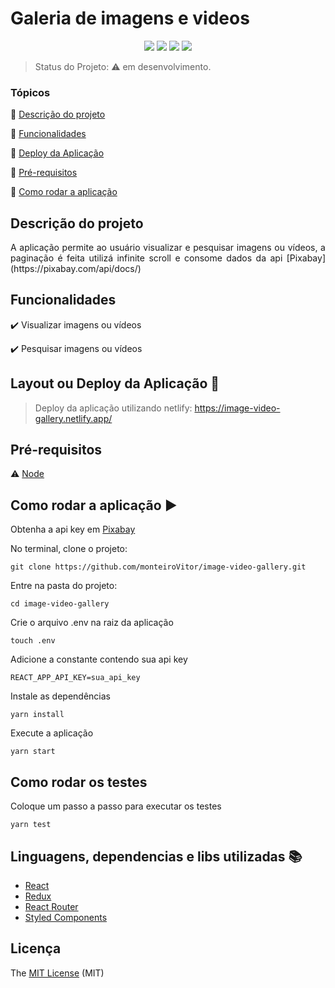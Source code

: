 
<h1>Galeria de imagens e videos</h1> 

<p align="center">
  <img src="https://img.shields.io/static/v1?label=react&message=framework&color=blue&style=for-the-badge&logo=REACT"/>
  <img src="https://img.shields.io/static/v1?label=Netlify&message=deploy&color=blue&style=for-the-badge&logo=netlify"/>
  <img src="http://img.shields.io/static/v1?label=License&message=MIT&color=green&style=for-the-badge"/>
   <img src="http://img.shields.io/static/v1?label=STATUS&message=EM%20DESENVOLVIMENTO&color=RED&style=for-the-badge"/>

> Status do Projeto: :warning:  em desenvolvimento.

### Tópicos 

:small_blue_diamond: [Descrição do projeto](#descrição-do-projeto)

:small_blue_diamond: [Funcionalidades](#funcionalidades)

:small_blue_diamond: [Deploy da Aplicação](#deploy-da-aplicação-dash)

:small_blue_diamond: [Pré-requisitos](#pré-requisitos)

:small_blue_diamond: [Como rodar a aplicação](#como-rodar-a-aplicação-arrow_forward)

## Descrição do projeto 

<p align="justify">
 A aplicação permite ao usuário visualizar e pesquisar imagens ou vídeos, a paginação é feita utilizá infinite scroll e consome dados da api [Pixabay](https://pixabay.com/api/docs/)
</p>

## Funcionalidades

:heavy_check_mark: Visualizar imagens ou vídeos

:heavy_check_mark: Pesquisar imagens ou vídeos

## Layout ou Deploy da Aplicação :dash:

> Deploy da aplicação utilizando netlify: https://image-video-gallery.netlify.app/

## Pré-requisitos

:warning: [Node](https://nodejs.org/en/download/)

## Como rodar a aplicação :arrow_forward:
Obtenha a api key em [Pixabay](https://pixabay.com/api/docs/)

No terminal, clone o projeto: 
```
git clone https://github.com/monteiroVitor/image-video-gallery.git
```
Entre na pasta do projeto: 
```
cd image-video-gallery
```
Crie o arquivo .env na raiz da aplicação
```
touch .env
``` 
Adicione a constante contendo sua api key
```
REACT_APP_API_KEY=sua_api_key
``` 
Instale as dependências
```
yarn install
``` 
Execute a aplicação
```
yarn start
``` 

## Como rodar os testes

Coloque um passo a passo para executar os testes

```
yarn test
```
## Linguagens, dependencias e libs utilizadas :books:

- [React](https://pt-br.reactjs.org/docs/create-a-new-react-app.html)
- [Redux](https://redux.js.org/)
- [React Router](https://reactrouter.com/web/guides/quick-start)
- [Styled Components](https://styled-components.com/)

## Licença 

The [MIT License]() (MIT)


